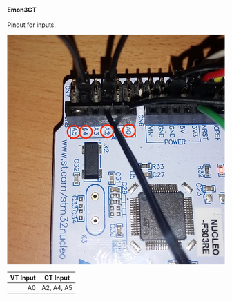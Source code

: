#### Emon3CT

Pinout for inputs.

![Analog Pinout](../images/emon3ct_pins.jpg)

|  VT Input |  CT Input |
|--:|---|
|A0|A2, A4, A5|
